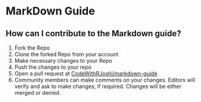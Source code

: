 # MarkDown Guide

## How can I contribute to the Markdown guide?

1. Fork the Repo
2. Clone the forked Repo from your account
3. Make necessary changes to your Repo 
4. Push the changes to your repo
5. Open a pull request at [CodeWithRJoshi/markdown-guide](https://github.com/CodeWithRJoshi/markdown-guide)
6. Community members can make comments on your changes. Editors will verify and ask to make changes, if required. Changes will be either merged or denied.

